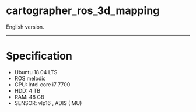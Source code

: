# cartographer_ros_3d_mapping
English version.

---

# Specification
* Ubuntu 18.04 LTS
* ROS melodic
* CPU: Intel core i7 7700
* HDD: 4 TB
* RAM: 48 GB
* SENSOR: vlp16 , ADIS (IMU)

